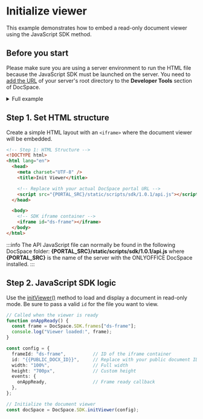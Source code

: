 # Initialize viewer

This example demonstrates how to embed a read-only document viewer using the JavaScript SDK method.

## Before you start

Please make sure you are using a server environment to run the HTML file because the JavaScript SDK must be launched on the server.
You need to [add the URL](/docspace/javascript-sdk/get-started/get-started.md#step-1-specifying-the-docspace-url) of your server's root directory to the **Developer Tools** section of DocSpace.

<details>
  <summary>Full example</summary>

``` html
<!-- Step 1: HTML Structure -->
<!DOCTYPE html>
<html lang="en">
  <head>
    <meta charset="UTF-8" />
    <title>Init Viewer</title>

    <!-- Replace with your actual DocSpace portal URL -->
    <script src="{PORTAL_SRC}/static/scripts/sdk/1.0.1/api.js"></script>
  </head>

  <body>
    <!-- SDK iframe container -->
    <iframe id="ds-frame"></iframe>
  </body>

  <!-- Step 2: JavaScript SDK Logic -->
  <script>
    // Called when the viewer is ready
    function onAppReady() {
      const frame = DocSpace.SDK.frames["ds-frame"];
      console.log("Viewer loaded:", frame);
    }

    const config = {
      frameId: "ds-frame",          // ID of the iframe container
      id: "{{PUBLIC_DOCX_ID}}",     // Replace with your public document ID
      width: "100%",                // Full width
      height: "700px",              // Custom height
      events: {
        onAppReady,                 // Frame ready callback
      },
    };

    // Initialize the document viewer
    const docSpace = DocSpace.SDK.initViewer(config);
  </script>
</html>
```

</details>

## Step 1. Set HTML structure

Create a simple HTML layout with an `<iframe>` where the document viewer will be embedded.

``` html
<!-- Step 1: HTML Structure -->
<!DOCTYPE html>
<html lang="en">
  <head>
    <meta charset="UTF-8" />
    <title>Init Viewer</title>

    <!-- Replace with your actual DocSpace portal URL -->
    <script src="{PORTAL_SRC}/static/scripts/sdk/1.0.1/api.js"></script>
  </head>

  <body>
    <!-- SDK iframe container -->
    <iframe id="ds-frame"></iframe>
  </body>
</html>
```

:::info
The API JavaScript file can normally be found in the following DocSpace folder: **\{PORTAL_SRC\}/static/scripts/sdk/1.0.1/api.js** where **\{PORTAL_SRC\}** is the name of the server with the ONLYOFFICE DocSpace installed.
:::

## Step 2. JavaScript SDK logic

Use the [initViewer()](/docspace/javascript-sdk/usage-sdk/methods.md#initviewer) method to load and display a document in read-only mode. Be sure to pass a valid `id` for the file you want to view.

``` ts
// Called when the viewer is ready
function onAppReady() {
  const frame = DocSpace.SDK.frames["ds-frame"];
  console.log("Viewer loaded:", frame);
}

const config = {
  frameId: "ds-frame",          // ID of the iframe container
  id: "{{PUBLIC_DOCX_ID}}",     // Replace with your public document ID
  width: "100%",                // Full width
  height: "700px",              // Custom height
  events: {
    onAppReady,                 // Frame ready callback
  },
};

// Initialize the document viewer
const docSpace = DocSpace.SDK.initViewer(config);
```
